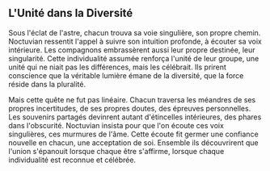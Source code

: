 ## L'Unité dans la Diversité

Sous l'éclat de l'astre, chacun trouva sa voie singulière, son propre chemin. Noctuvian ressentit l'appel à suivre son intuition profonde, à écouter sa voix intérieure. Les compagnons embrassèrent aussi leur propre destinée, leur singularité. Cette individualité assumée renforça l'unité de leur groupe, une unité qui ne niait pas les différences, mais les célébrait. Ils prirent conscience que la véritable lumière émane de la diversité, que la force réside dans la pluralité.

Mais cette quête ne fut pas linéaire. Chacun traversa les méandres de ses propres incertitudes, de ses propres doutes, des épreuves personnelles. Les souvenirs partagés devinrent autant d'étincelles intérieures, des phares dans l'obscurité. Noctuvian insista pour que l'on écoute ces voix singulières, ces murmures de l'âme. Cette écoute fit germer une confiance nouvelle en chacun, une acceptation de soi. Ensemble ils découvrirent que l'union s'épanouit lorsque chaque être s'affirme, lorsque chaque individualité est reconnue et célébrée.